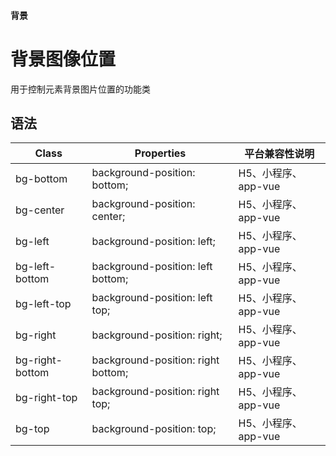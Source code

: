 #### <span class="text-lg text-gray-500 font-normal">背景</span>

<div class="w-screen"></div>

# 背景图像位置
<a-typography-text>
    用于控制元素背景图片位置的功能类
</a-typography-text>

<CssPrefix />

## 语法
| Class | Properties | 平台兼容性说明
| --- | --- | ---
| <a-link status="success">bg-bottom</a-link> | <a-link>background-position: bottom;</a-link> | H5、小程序、app-vue
| <a-link status="success">bg-center</a-link> | <a-link>background-position: center;</a-link> | H5、小程序、app-vue
| <a-link status="success">bg-left</a-link> | <a-link>background-position: left;</a-link> | H5、小程序、app-vue
| <a-link status="success">bg-left-bottom</a-link> | <a-link>background-position: left bottom;</a-link> | H5、小程序、app-vue
| <a-link status="success">bg-left-top</a-link> | <a-link>background-position: left top;</a-link> | H5、小程序、app-vue
| <a-link status="success">bg-right</a-link> | <a-link>background-position: right;</a-link> | H5、小程序、app-vue
| <a-link status="success">bg-right-bottom</a-link> | <a-link>background-position: right bottom;</a-link> | H5、小程序、app-vue
| <a-link status="success">bg-right-top</a-link> | <a-link>background-position: right top;</a-link> | H5、小程序、app-vue
| <a-link status="success">bg-top</a-link> | <a-link>background-position: top;</a-link> | H5、小程序、app-vue